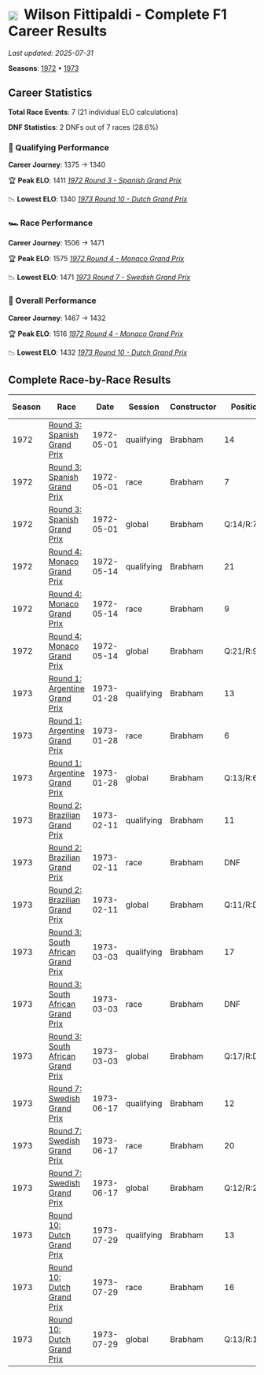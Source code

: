 # <img src="https://upload.wikimedia.org/wikipedia/commons/0/05/Flag_of_Brazil.svg" alt="Brazil" width="20" height="auto" style="vertical-align: middle; margin-right: 5px;" onerror="this.outerHTML='🇧🇷'; this.style.marginRight='5px';"/> Wilson Fittipaldi - Complete F1 Career Results

*Last updated: 2025-07-31*

**Seasons**: [1972](../seasons/1972-season-report) • [1973](../seasons/1973-season-report)

## Career Statistics

**Total Race Events**: 7 (21 individual ELO calculations)

**DNF Statistics**: 2 DNFs out of 7 races (28.6%)

### 🏁 Qualifying Performance
**Career Journey**: 1375 → 1340

🏆 **Peak ELO**: 1411
   *[1972 Round 3 - Spanish Grand Prix](../seasons/1972-season-report#round-3-spanish-grand-prix)*

📉 **Lowest ELO**: 1340
   *[1973 Round 10 - Dutch Grand Prix](../seasons/1973-season-report#round-10-dutch-grand-prix)*

### 🏎️ Race Performance
**Career Journey**: 1506 → 1471

🏆 **Peak ELO**: 1575
   *[1972 Round 4 - Monaco Grand Prix](../seasons/1972-season-report#round-4-monaco-grand-prix)*

📉 **Lowest ELO**: 1471
   *[1973 Round 7 - Swedish Grand Prix](../seasons/1973-season-report#round-7-swedish-grand-prix)*

### 🌟 Overall Performance
**Career Journey**: 1467 → 1432

🏆 **Peak ELO**: 1516
   *[1972 Round 4 - Monaco Grand Prix](../seasons/1972-season-report#round-4-monaco-grand-prix)*

📉 **Lowest ELO**: 1432
   *[1973 Round 10 - Dutch Grand Prix](../seasons/1973-season-report#round-10-dutch-grand-prix)*


## Complete Race-by-Race Results

| Season | Race | Date | Session | Constructor | Position | Starting ELO | ELO Change | Final ELO | Teammate |
|--------|------|------|---------|-------------|----------|--------------|------------|-----------|----------|
| 1972 | [Round 3: Spanish Grand Prix](../seasons/1972-season-report#round-3-spanish-grand-prix) | 1972-05-01 | qualifying | Brabham | 14 | 1375 | +36 | 1411 | [<img src="https://upload.wikimedia.org/wikipedia/commons/thumb/8/83/Flag_of_the_United_Kingdom_%283-5%29.svg/512px-Flag_of_the_United_Kingdom_%283-5%29.svg.png?20250726143817" alt="United Kingdom" width="20" height="auto" style="vertical-align: middle; margin-right: 5px;" onerror="this.outerHTML='🇬🇧'; this.style.marginRight='5px';"/> Graham Hill](graham-hill) |
| 1972 | [Round 3: Spanish Grand Prix](../seasons/1972-season-report#round-3-spanish-grand-prix) | 1972-05-01 | race | Brabham | 7 | 1506 | +38 | 1544 | [<img src="https://upload.wikimedia.org/wikipedia/commons/thumb/8/83/Flag_of_the_United_Kingdom_%283-5%29.svg/512px-Flag_of_the_United_Kingdom_%283-5%29.svg.png?20250726143817" alt="United Kingdom" width="20" height="auto" style="vertical-align: middle; margin-right: 5px;" onerror="this.outerHTML='🇬🇧'; this.style.marginRight='5px';"/> Graham Hill](graham-hill) |
| 1972 | [Round 3: Spanish Grand Prix](../seasons/1972-season-report#round-3-spanish-grand-prix) | 1972-05-01 | global | Brabham | Q:14/R:7 | 1467 | +37 | 1504 | [<img src="https://upload.wikimedia.org/wikipedia/commons/thumb/8/83/Flag_of_the_United_Kingdom_%283-5%29.svg/512px-Flag_of_the_United_Kingdom_%283-5%29.svg.png?20250726143817" alt="United Kingdom" width="20" height="auto" style="vertical-align: middle; margin-right: 5px;" onerror="this.outerHTML='🇬🇧'; this.style.marginRight='5px';"/> Graham Hill](graham-hill) |
| 1972 | [Round 4: Monaco Grand Prix](../seasons/1972-season-report#round-4-monaco-grand-prix) | 1972-05-14 | qualifying | Brabham | 21 | 1411 | -34 | 1377 | [<img src="https://upload.wikimedia.org/wikipedia/commons/thumb/8/83/Flag_of_the_United_Kingdom_%283-5%29.svg/512px-Flag_of_the_United_Kingdom_%283-5%29.svg.png?20250726143817" alt="United Kingdom" width="20" height="auto" style="vertical-align: middle; margin-right: 5px;" onerror="this.outerHTML='🇬🇧'; this.style.marginRight='5px';"/> Graham Hill](graham-hill) |
| 1972 | [Round 4: Monaco Grand Prix](../seasons/1972-season-report#round-4-monaco-grand-prix) | 1972-05-14 | race | Brabham | 9 | 1544 | +31 | 1575 | [<img src="https://upload.wikimedia.org/wikipedia/commons/thumb/8/83/Flag_of_the_United_Kingdom_%283-5%29.svg/512px-Flag_of_the_United_Kingdom_%283-5%29.svg.png?20250726143817" alt="United Kingdom" width="20" height="auto" style="vertical-align: middle; margin-right: 5px;" onerror="this.outerHTML='🇬🇧'; this.style.marginRight='5px';"/> Graham Hill](graham-hill) |
| 1972 | [Round 4: Monaco Grand Prix](../seasons/1972-season-report#round-4-monaco-grand-prix) | 1972-05-14 | global | Brabham | Q:21/R:9 | 1504 | +12 | 1516 | [<img src="https://upload.wikimedia.org/wikipedia/commons/thumb/8/83/Flag_of_the_United_Kingdom_%283-5%29.svg/512px-Flag_of_the_United_Kingdom_%283-5%29.svg.png?20250726143817" alt="United Kingdom" width="20" height="auto" style="vertical-align: middle; margin-right: 5px;" onerror="this.outerHTML='🇬🇧'; this.style.marginRight='5px';"/> Graham Hill](graham-hill) |
| 1973 | [Round 1: Argentine Grand Prix](../seasons/1973-season-report#round-1-argentine-grand-prix) | 1973-01-28 | qualifying | Brabham | 13 | 1375 | -8 | 1367 | [<img src="https://upload.wikimedia.org/wikipedia/commons/1/1a/Flag_of_Argentina.svg" alt="Argentina" width="20" height="auto" style="vertical-align: middle; margin-right: 5px;" onerror="this.outerHTML='🇦🇷'; this.style.marginRight='5px';"/> Carlos Reutemann](carlos-reutemann) |
| 1973 | [Round 1: Argentine Grand Prix](../seasons/1973-season-report#round-1-argentine-grand-prix) | 1973-01-28 | race | Brabham | 6 | 1506 | N/A | 1506 | [<img src="https://upload.wikimedia.org/wikipedia/commons/1/1a/Flag_of_Argentina.svg" alt="Argentina" width="20" height="auto" style="vertical-align: middle; margin-right: 5px;" onerror="this.outerHTML='🇦🇷'; this.style.marginRight='5px';"/> Carlos Reutemann](carlos-reutemann) |
| 1973 | [Round 1: Argentine Grand Prix](../seasons/1973-season-report#round-1-argentine-grand-prix) | 1973-01-28 | global | Brabham | Q:13/R:6 | 1467 | -2 | 1465 | [<img src="https://upload.wikimedia.org/wikipedia/commons/1/1a/Flag_of_Argentina.svg" alt="Argentina" width="20" height="auto" style="vertical-align: middle; margin-right: 5px;" onerror="this.outerHTML='🇦🇷'; this.style.marginRight='5px';"/> Carlos Reutemann](carlos-reutemann) |
| 1973 | [Round 2: Brazilian Grand Prix](../seasons/1973-season-report#round-2-brazilian-grand-prix) | 1973-02-11 | qualifying | Brabham | 11 | 1367 | -7 | 1359 | [<img src="https://upload.wikimedia.org/wikipedia/commons/1/1a/Flag_of_Argentina.svg" alt="Argentina" width="20" height="auto" style="vertical-align: middle; margin-right: 5px;" onerror="this.outerHTML='🇦🇷'; this.style.marginRight='5px';"/> Carlos Reutemann](carlos-reutemann) |
| 1973 | [Round 2: Brazilian Grand Prix](../seasons/1973-season-report#round-2-brazilian-grand-prix) | 1973-02-11 | race | Brabham | DNF | 1506 | N/A | 1506 | [<img src="https://upload.wikimedia.org/wikipedia/commons/1/1a/Flag_of_Argentina.svg" alt="Argentina" width="20" height="auto" style="vertical-align: middle; margin-right: 5px;" onerror="this.outerHTML='🇦🇷'; this.style.marginRight='5px';"/> Carlos Reutemann](carlos-reutemann) |
| 1973 | [Round 2: Brazilian Grand Prix](../seasons/1973-season-report#round-2-brazilian-grand-prix) | 1973-02-11 | global | Brabham | Q:11/R:DNF | 1465 | -2 | 1463 | [<img src="https://upload.wikimedia.org/wikipedia/commons/1/1a/Flag_of_Argentina.svg" alt="Argentina" width="20" height="auto" style="vertical-align: middle; margin-right: 5px;" onerror="this.outerHTML='🇦🇷'; this.style.marginRight='5px';"/> Carlos Reutemann](carlos-reutemann) |
| 1973 | [Round 3: South African Grand Prix](../seasons/1973-season-report#round-3-south-african-grand-prix) | 1973-03-03 | qualifying | Brabham | 17 | 1359 | -7 | 1352 | [<img src="https://upload.wikimedia.org/wikipedia/commons/1/1a/Flag_of_Argentina.svg" alt="Argentina" width="20" height="auto" style="vertical-align: middle; margin-right: 5px;" onerror="this.outerHTML='🇦🇷'; this.style.marginRight='5px';"/> Carlos Reutemann](carlos-reutemann) |
| 1973 | [Round 3: South African Grand Prix](../seasons/1973-season-report#round-3-south-african-grand-prix) | 1973-03-03 | race | Brabham | DNF | 1506 | N/A | 1506 | [<img src="https://upload.wikimedia.org/wikipedia/commons/1/1a/Flag_of_Argentina.svg" alt="Argentina" width="20" height="auto" style="vertical-align: middle; margin-right: 5px;" onerror="this.outerHTML='🇦🇷'; this.style.marginRight='5px';"/> Carlos Reutemann](carlos-reutemann) |
| 1973 | [Round 3: South African Grand Prix](../seasons/1973-season-report#round-3-south-african-grand-prix) | 1973-03-03 | global | Brabham | Q:17/R:DNF | 1463 | -2 | 1460 | [<img src="https://upload.wikimedia.org/wikipedia/commons/1/1a/Flag_of_Argentina.svg" alt="Argentina" width="20" height="auto" style="vertical-align: middle; margin-right: 5px;" onerror="this.outerHTML='🇦🇷'; this.style.marginRight='5px';"/> Carlos Reutemann](carlos-reutemann) |
| 1973 | [Round 7: Swedish Grand Prix](../seasons/1973-season-report#round-7-swedish-grand-prix) | 1973-06-17 | qualifying | Brabham | 12 | 1352 | -6 | 1346 | [<img src="https://upload.wikimedia.org/wikipedia/commons/1/1a/Flag_of_Argentina.svg" alt="Argentina" width="20" height="auto" style="vertical-align: middle; margin-right: 5px;" onerror="this.outerHTML='🇦🇷'; this.style.marginRight='5px';"/> Carlos Reutemann](carlos-reutemann) |
| 1973 | [Round 7: Swedish Grand Prix](../seasons/1973-season-report#round-7-swedish-grand-prix) | 1973-06-17 | race | Brabham | 20 | 1506 | -35 | 1471 | [<img src="https://upload.wikimedia.org/wikipedia/commons/1/1a/Flag_of_Argentina.svg" alt="Argentina" width="20" height="auto" style="vertical-align: middle; margin-right: 5px;" onerror="this.outerHTML='🇦🇷'; this.style.marginRight='5px';"/> Carlos Reutemann](carlos-reutemann) |
| 1973 | [Round 7: Swedish Grand Prix](../seasons/1973-season-report#round-7-swedish-grand-prix) | 1973-06-17 | global | Brabham | Q:12/R:20 | 1460 | -26 | 1434 | [<img src="https://upload.wikimedia.org/wikipedia/commons/1/1a/Flag_of_Argentina.svg" alt="Argentina" width="20" height="auto" style="vertical-align: middle; margin-right: 5px;" onerror="this.outerHTML='🇦🇷'; this.style.marginRight='5px';"/> Carlos Reutemann](carlos-reutemann) |
| 1973 | [Round 10: Dutch Grand Prix](../seasons/1973-season-report#round-10-dutch-grand-prix) | 1973-07-29 | qualifying | Brabham | 13 | 1346 | -6 | 1340 | [<img src="https://upload.wikimedia.org/wikipedia/commons/1/1a/Flag_of_Argentina.svg" alt="Argentina" width="20" height="auto" style="vertical-align: middle; margin-right: 5px;" onerror="this.outerHTML='🇦🇷'; this.style.marginRight='5px';"/> Carlos Reutemann](carlos-reutemann) |
| 1973 | [Round 10: Dutch Grand Prix](../seasons/1973-season-report#round-10-dutch-grand-prix) | 1973-07-29 | race | Brabham | 16 | 1471 | N/A | 1471 | [<img src="https://upload.wikimedia.org/wikipedia/commons/1/1a/Flag_of_Argentina.svg" alt="Argentina" width="20" height="auto" style="vertical-align: middle; margin-right: 5px;" onerror="this.outerHTML='🇦🇷'; this.style.marginRight='5px';"/> Carlos Reutemann](carlos-reutemann) |
| 1973 | [Round 10: Dutch Grand Prix](../seasons/1973-season-report#round-10-dutch-grand-prix) | 1973-07-29 | global | Brabham | Q:13/R:16 | 1434 | -2 | 1432 | [<img src="https://upload.wikimedia.org/wikipedia/commons/1/1a/Flag_of_Argentina.svg" alt="Argentina" width="20" height="auto" style="vertical-align: middle; margin-right: 5px;" onerror="this.outerHTML='🇦🇷'; this.style.marginRight='5px';"/> Carlos Reutemann](carlos-reutemann) |
